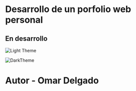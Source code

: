 # Desarrollo de un porfolio web personal 

## En desarrollo

![Light Theme](https://github.com/omardl/portfolio/assets/105445540/65c6c874-b403-4424-a587-1163be70b108)

![DarkTheme](https://github.com/omardl/portfolio/assets/105445540/2107b469-c36c-4283-8174-f6259e3198df)

# Autor - Omar Delgado
